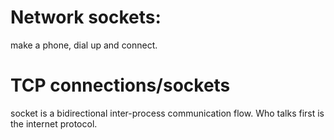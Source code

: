 # Network sockets:
make a phone, dial up and connect. 

# TCP connections/sockets
socket is a bidirectional inter-process communication flow. Who talks first is the internet protocol. 